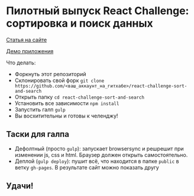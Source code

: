 # Пилотный выпуск React Challenge: сортировка и поиск данных

[Статья на сайте](http://jstaccoon.ru/react-challenge-sort-and-search)

[Демо приложения](http://rtivital.github.io/react-challenge-sort-and-search-solution/)

Что делать:

* Форкнуть этот репозиторий
* Склонировать свой форк `git clone https://github.com/<ваш_аккаунт_на_гитхабе>/react-challenge-sort-and-search`
* Открыть папку `cd react-challenge-sort-and-search`
* Установить все зависимости `npm install`
* Запустить галп `gulp`
* Вы восхитительны и готовы к челенджу!

## Таски для галпа

* Дефолтный (просто `gulp`): запускает browsersync и решрешит при изменении js, css и html. Браузер должен открыть самостоятельно.
* Деплой (`gulp deploy`): пушит всё, что находится в папке `public` в ветку `gh-pages`. В результате сайт можно показать другу

## Удачи!

